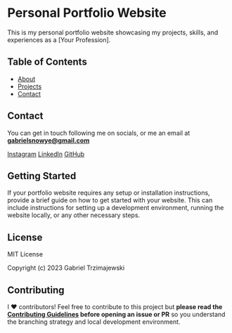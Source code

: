 # Personal Portfolio Website

This is my personal portfolio website showcasing my projects, skills, and experiences as a [Your Profession].

## Table of Contents

- [About](https://snowye.dev/about)
- [Projects](https://snowye.dev/projects)
- [Contact](https://snowye.dev/contact)

## Contact

You can get in touch following me on socials, or me an email at **gabrielsnowye@gmail.com**

[Instagram](https://www.instagram.com/gabtrzimajewski)
[LinkedIn](https://linkedin.com/in/gabriel-trzimajewski)
[GitHub](https://github.com/Sn0wye)

## Getting Started

If your portfolio website requires any setup or installation instructions, provide a brief guide on how to get started with your website. This can include instructions for setting up a development environment, running the website locally, or any other necessary steps.

## License

MIT License

Copyright (c) 2023 Gabriel Trzimajewski

## Contributing

I ♥️ contributors! Feel free to contribute to this project but **please read the [Contributing Guidelines](./CONTRIBUTING.md) before opening an issue or PR** so you understand the branching strategy and local development environment.
